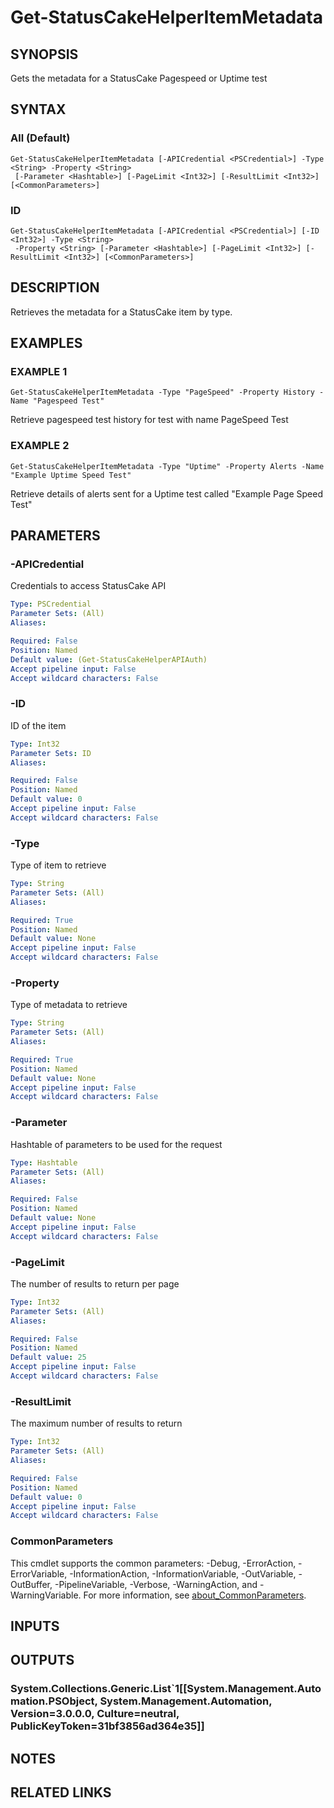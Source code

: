 # Get-StatusCakeHelperItemMetadata

## SYNOPSIS
Gets the metadata for a StatusCake Pagespeed or Uptime test

## SYNTAX

### All (Default)
```
Get-StatusCakeHelperItemMetadata [-APICredential <PSCredential>] -Type <String> -Property <String>
 [-Parameter <Hashtable>] [-PageLimit <Int32>] [-ResultLimit <Int32>] [<CommonParameters>]
```

### ID
```
Get-StatusCakeHelperItemMetadata [-APICredential <PSCredential>] [-ID <Int32>] -Type <String>
 -Property <String> [-Parameter <Hashtable>] [-PageLimit <Int32>] [-ResultLimit <Int32>] [<CommonParameters>]
```

## DESCRIPTION
Retrieves the metadata for a StatusCake item by type.

## EXAMPLES

### EXAMPLE 1
```
Get-StatusCakeHelperItemMetadata -Type "PageSpeed" -Property History -Name "Pagespeed Test"
```

Retrieve pagespeed test history for test with name PageSpeed Test

### EXAMPLE 2
```
Get-StatusCakeHelperItemMetadata -Type "Uptime" -Property Alerts -Name "Example Uptime Speed Test"
```

Retrieve details of alerts sent for a Uptime test called "Example Page Speed Test"

## PARAMETERS

### -APICredential
Credentials to access StatusCake API

```yaml
Type: PSCredential
Parameter Sets: (All)
Aliases:

Required: False
Position: Named
Default value: (Get-StatusCakeHelperAPIAuth)
Accept pipeline input: False
Accept wildcard characters: False
```

### -ID
ID of the item

```yaml
Type: Int32
Parameter Sets: ID
Aliases:

Required: False
Position: Named
Default value: 0
Accept pipeline input: False
Accept wildcard characters: False
```

### -Type
Type of item to retrieve

```yaml
Type: String
Parameter Sets: (All)
Aliases:

Required: True
Position: Named
Default value: None
Accept pipeline input: False
Accept wildcard characters: False
```

### -Property
Type of metadata to retrieve

```yaml
Type: String
Parameter Sets: (All)
Aliases:

Required: True
Position: Named
Default value: None
Accept pipeline input: False
Accept wildcard characters: False
```

### -Parameter
Hashtable of parameters to be used for the request

```yaml
Type: Hashtable
Parameter Sets: (All)
Aliases:

Required: False
Position: Named
Default value: None
Accept pipeline input: False
Accept wildcard characters: False
```

### -PageLimit
The number of results to return per page

```yaml
Type: Int32
Parameter Sets: (All)
Aliases:

Required: False
Position: Named
Default value: 25
Accept pipeline input: False
Accept wildcard characters: False
```

### -ResultLimit
The maximum number of results to return

```yaml
Type: Int32
Parameter Sets: (All)
Aliases:

Required: False
Position: Named
Default value: 0
Accept pipeline input: False
Accept wildcard characters: False
```

### CommonParameters
This cmdlet supports the common parameters: -Debug, -ErrorAction, -ErrorVariable, -InformationAction, -InformationVariable, -OutVariable, -OutBuffer, -PipelineVariable, -Verbose, -WarningAction, and -WarningVariable. For more information, see [about_CommonParameters](http://go.microsoft.com/fwlink/?LinkID=113216).

## INPUTS

## OUTPUTS

### System.Collections.Generic.List`1[[System.Management.Automation.PSObject, System.Management.Automation, Version=3.0.0.0, Culture=neutral, PublicKeyToken=31bf3856ad364e35]]
## NOTES

## RELATED LINKS
